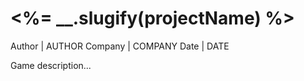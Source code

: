 <%= __.slugify(projectName) %>
============

Author  | AUTHOR
Company | COMPANY
Date    | DATE

Game description...
